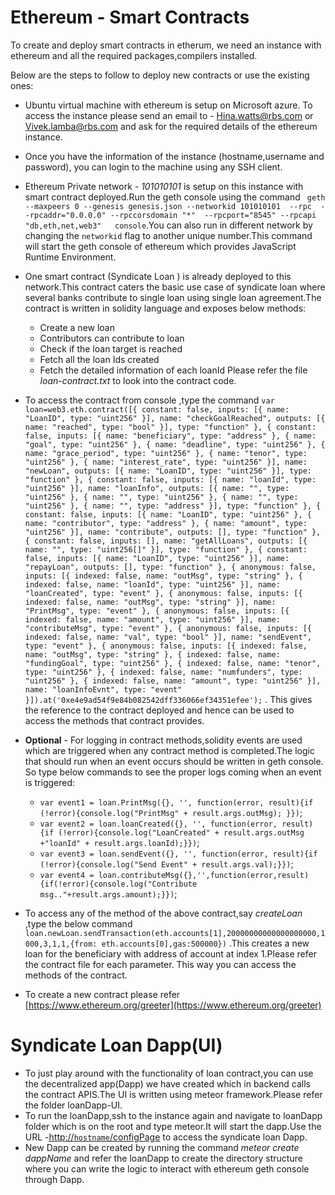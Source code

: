 # Ethereum - Smart Contracts
To create and deploy smart contracts in etherum, we need an instance with ethereum and all the required packages,compilers installed.

Below are the steps to follow to deploy new contracts or use the existing ones:

- Ubuntu virtual machine with ethereum is setup on Microsoft azure. To access the instance please send an email to - [Hina.watts@rbs.com](Hina.watts@rbs.com) or [Vivek.lamba@rbs.com](Vivek.lamba@rbs.com) and ask for the required details of the ethereum instance.
- Once you have the information of the instance (hostname,username and password), you can login to the machine using any SSH client.
- Ethereum Private network - *101010101* is setup on this instance with smart contract deployed.Run the geth console using the command ` geth --maxpeers 0 --genesis genesis.json --networkid 101010101  --rpc  --rpcaddr="0.0.0.0" --rpccorsdomain "*"  --rpcport="8545" --rpcapi "db,eth,net,web3"   console`.You can also run in different network by changing the `networkid` flag to another unique number.This command will start the geth console of ethereum which provides JavaScript Runtime Environment.
- One smart contract (Syndicate Loan ) is already deployed to this network.This contract caters the basic use case of syndicate loan where several banks contribute to single loan using single loan agreement.The contract is written in solidity language and exposes below methods:
    -   Create a new loan 
    -   Contributors can contribute to loan 
    -   Check if the loan target is reached
    -   Fetch all the loan Ids created 
    -   Fetch the detailed information of each loanId
Please refer the file *loan-contract.txt* to look into the contract code.
- To access the contract from console ,type the command `var loan=web3.eth.contract([{ constant: false, inputs: [{ name: "LoanID", type: "uint256" }], name: "checkGoalReached", outputs: [{ name: "reached", type: "bool" }], type: "function" }, { constant: false, inputs: [{ name: "beneficiary", type: "address" }, { name: "goal", type: "uint256" }, { name: "deadline", type: "uint256" }, { name: "grace_period", type: "uint256" }, { name: "tenor", type: "uint256" }, { name: "interest_rate", type: "uint256" }], name: "newLoan", outputs: [{ name: "LoanID", type: "uint256" }], type: "function" }, { constant: false, inputs: [{ name: "loanId", type: "uint256" }], name: "loanInfo", outputs: [{ name: "", type: "uint256" }, { name: "", type: "uint256" }, { name: "", type: "uint256" }, { name: "", type: "address" }], type: "function" }, { constant: false, inputs: [{ name: "LoanID", type: "uint256" }, { name: "contributor", type: "address" }, { name: "amount", type: "uint256" }], name: "contribute", outputs: [], type: "function" }, { constant: false, inputs: [], name: "getAllLoans", outputs: [{ name: "", type: "uint256[]" }], type: "function" }, { constant: false, inputs: [{ name: "LoanID", type: "uint256" }], name: "repayLoan", outputs: [], type: "function" }, { anonymous: false, inputs: [{ indexed: false, name: "outMsg", type: "string" }, { indexed: false, name: "loanId", type: "uint256" }], name: "loanCreated", type: "event" }, { anonymous: false, inputs: [{ indexed: false, name: "outMsg", type: "string" }], name: "PrintMsg", type: "event" }, { anonymous: false, inputs: [{ indexed: false, name: "amount", type: "uint256" }], name: "contributeMsg", type: "event" }, { anonymous: false, inputs: [{ indexed: false, name: "val", type: "bool" }], name: "sendEvent", type: "event" }, { anonymous: false, inputs: [{ indexed: false, name: "outMsg", type: "string" }, { indexed: false, name: "fundingGoal", type: "uint256" }, { indexed: false, name: "tenor", type: "uint256" }, { indexed: false, name: "numfunders", type: "uint256" }, { indexed: false, name: "amount", type: "uint256" }], name: "loanInfoEvnt", type: "event" }]).at('0xe4e9ad54f9e84b082542dff336066ef34351efee');` . This gives the reference to the contract deployed and hence can be used to access the methods that contract provides.

- **Optional** - For logging in contract methods,solidity events are used which are triggered when any contract method is completed.The logic that should run when an event occurs should be written in geth console. So type below commands to see the proper logs coming when an event is triggered:
    - `var event1 = loan.PrintMsg({}, '', function(error, result){if (!error){console.log("PrintMsg" + result.args.outMsg);
}})`;
    - `var event2 = loan.loanCreated({}, '', function(error, result){if (!error){console.log("LoanCreated" + result.args.outMsg +"loanId" + result.args.loanId);}})`;
    - `var event3 = loan.sendEvent({}, '', function(error, result){if (!error){console.log("Send Event" + result.args.val);}})`;
	- `var event4 = loan.contributeMsg({},'',function(error,result){if(!error){console.log("Contribute msg.."+result.args.amount);}})`;
- To access any of the method of the above contract,say *createLoan* ,type the below command `loan.newLoan.sendTransaction(eth.accounts[1],20000000000000000000,1000,3,1,1,{from: eth.accounts[0],gas:500000})` .This creates a new loan for the beneficiary with address of account at index 1.Please refer the contract file for each parameter.
This way you can access the methods of the contract.
- To create a new contract please refer [https://www.ethereum.org/greeter](https://www.ethereum.org/greeter) 

# Syndicate Loan Dapp(UI)
- To just play around with the functionality of loan contract,you can use the decentralized app(Dapp) we have created which in backend calls the contract APIS.The UI is written using meteor framework.Please refer the folder loanDapp-UI.
- To run the loanDapp,ssh to the instance again and navigate to loanDapp folder which is on the root and type meteor.It will start the dapp.Use the URL -[http://`hostname`/configPage](http://`hostname`/configPage) to access the syndicate loan Dapp.
- New Dapp can be created by running the command *meteor create dappName* and refer the loanDapp to create the directory structure where you can write the logic to interact with ethereum geth console through Dapp.



